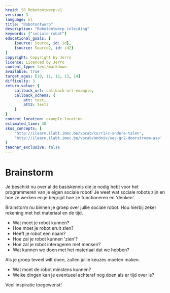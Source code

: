 ```yaml
---
hruid: SR_Robotontwerp-v1
version: 3
language: nl
title: "Robotontwerp"
description: "Robotontwerp inleiding"
keywords: ["sociale robot"]
educational_goals: [
    {source: Source, id: id}, 
    {source: Source2, id: id2}
]
copyright: Copyright by Jerro
licence: Licenced by Jerro
content_type: text/markdown
available: true
target_ages: [10, 11, 12, 13, 14]
difficulty: 3
return_value: {
    callback_url: callback-url-example,
    callback_schema: {
        att: test,
        att2: test2
    }
}
content_location: example-location
estimated_time: 30
skos_concepts: [
    'http://ilearn.ilabt.imec.be/vocab/curr1/c-andere-talen', 
    'http://ilearn.ilabt.imec.be/vocab/ondniv/sec-gr2-doorstroom-aso'
]
teacher_exclusive: false
---
```


# Brainstorm
Je beschikt nu over al de basiskennis die je nodig hebt voor het programmeren van je eigen sociale robot! Je weet wat sociale robots zijn en hoe ze werken en je begrijpt hoe ze functioneren en 'denken'.

Brainstorm nu binnen je groep over jullie sociale robot. Hou hierbij zeker rekening met het materiaal en de tijd.

* Wat moet je robot kunnen?
* Hoe moet je robot eruit zien?
* Heeft je robot een naam?
* Hoe zal je robot kunnen 'zien'?
* Hoe zal je robot interageren met mensen?
* Wat kunnen we doen met het materiaal dat we hebben?

Als je groep teveel wilt doen, zullen jullie keuzes moeten maken.

* Wat moet de robot minstens kunnen?
* Welke dingen kan je eventueel achteraf nog doen als er tijd over is?

Veel inspiratie toegewenst!


